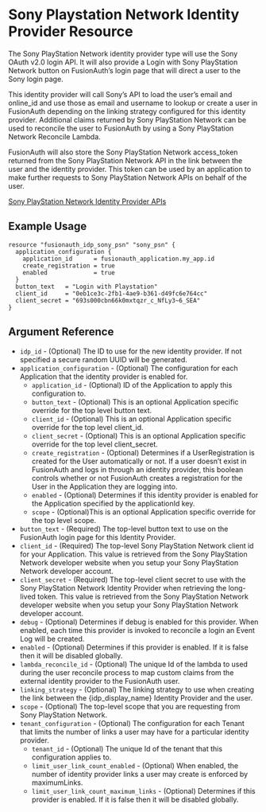 # Sony Playstation Network Identity Provider Resource

The Sony PlayStation Network identity provider type will use the Sony OAuth v2.0 login API. It will also provide a Login with Sony PlayStation Network button on FusionAuth’s login page that will direct a user to the Sony login page.

This identity provider will call Sony’s API to load the user’s email and online_id and use those as email and username to lookup or create a user in FusionAuth depending on the linking strategy configured for this identity provider. Additional claims returned by Sony PlayStation Network can be used to reconcile the user to FusionAuth by using a Sony PlayStation Network Reconcile Lambda.

FusionAuth will also store the Sony PlayStation Network access_token returned from the Sony PlayStation Network API in the link between the user and the identity provider. This token can be used by an application to make further requests to Sony PlayStation Network APIs on behalf of the user.





[Sony PlayStation Network Identity Provider APIs](https://fusionauth.io/docs/v1/tech/apis/identity-providers/sonypsn/)

## Example Usage

```hcl
resource "fusionauth_idp_sony_psn" "sony_psn" {
  application_configuration {
    application_id      = fusionauth_application.my_app.id
    create_registration = true
    enabled             = true
  }
  button_text   = "Login with Playstation"
  client_id     = "0eb1ce3c-2fb1-4ae9-b361-d49fc6e764cc"
  client_secret = "693s000cbn66k0mxtqzr_c_NfLy3~6_SEA"
}
```

## Argument Reference

* `idp_id` - (Optional) The ID to use for the new identity provider. If not specified a secure random UUID will be generated.
* `application_configuration` - (Optional) The configuration for each Application that the identity provider is enabled for.
    - `application_id` - (Optional) ID of the Application to apply this configuration to.
    - `button_text` - (Optional) This is an optional Application specific override for the top level button text.
    - `client_id` - (Optional) This is an optional Application specific override for the top level client_id.
    - `client_secret` - (Optional) This is an optional Application specific override for the top level client_secret.
    - `create_registration` - (Optional) Determines if a UserRegistration is created for the User automatically or not. If a user doesn’t exist in FusionAuth and logs in through an identity provider, this boolean controls whether or not FusionAuth creates a registration for the User in the Application they are logging into.
    - `enabled` - (Optional) Determines if this identity provider is enabled for the Application specified by the applicationId key.
    - `scope` - (Optional)This is an optional Application specific override for the top level scope.
* `button_text` - (Required) The top-level button text to use on the FusionAuth login page for this Identity Provider.
* `client_id` - (Required) The top-level Sony PlayStation Network client id for your Application. This value is retrieved from the Sony PlayStation Network developer website when you setup your Sony PlayStation Network developer account.
* `client_secret` - (Required) The top-level client secret to use with the Sony PlayStation Network Identity Provider when retrieving the long-lived token. This value is retrieved from the Sony PlayStation Network developer website when you setup your Sony PlayStation Network developer account.
* `debug` - (Optional) Determines if debug is enabled for this provider. When enabled, each time this provider is invoked to reconcile a login an Event Log will be created.
* `enabled` - (Optional) Determines if this provider is enabled. If it is false then it will be disabled globally.
* `lambda_reconcile_id` - (Optional) The unique Id of the lambda to used during the user reconcile process to map custom claims from the external identity provider to the FusionAuth user.
* `linking_strategy` - (Optional) The linking strategy to use when creating the link between the {idp_display_name} Identity Provider and the user.
* `scope` - (Optional) The top-level scope that you are requesting from Sony PlayStation Network.
* `tenant_configuration` - (Optional) The configuration for each Tenant that limits the number of links a user may have for a particular identity provider.
    - `tenant_id` - (Optional) The unique Id of the tenant that this configuration applies to.
    - `limit_user_link_count_enabled` - (Optional) When enabled, the number of identity provider links a user may create is enforced by maximumLinks.
    - `limit_user_link_count_maximum_links` - (Optional) Determines if this provider is enabled. If it is false then it will be disabled globally.
